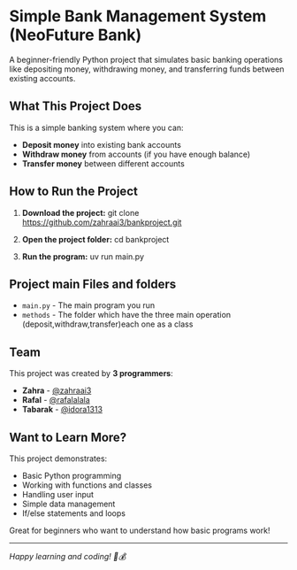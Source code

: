 # Simple Bank Management System (NeoFuture Bank)

A beginner-friendly Python project that simulates basic banking operations like depositing money, withdrawing money, and transferring funds between existing accounts.

## What This Project Does

This is a simple banking system where you can:
- **Deposit money** into existing bank accounts
- **Withdraw money** from accounts (if you have enough balance)
- **Transfer money** between different accounts

## How to Run the Project

1. **Download the project:**
   git clone https://github.com/zahraai3/bankproject.git

2. **Open the project folder:**
   cd bankproject

3. **Run the program:**
   uv run main.py

## Project main Files and folders

- `main.py` - The main program you run
- `methods` - The folder which have the three main operation (deposit,withdraw,transfer)each one as a class

## Team
This project was created by **3 programmers**:
- **Zahra** - [@zahraai3](https://github.com/zahraai3)
- **Rafal** - [@rafalalala](https://github.com/rafalalala)
- **Tabarak** - [@idora1313](https://github.com/idora1313)

## Want to Learn More?

This project demonstrates:
- Basic Python programming
- Working with functions and classes
- Handling user input
- Simple data management
- If/else statements and loops

Great for beginners who want to understand how basic programs work!

---

*Happy learning and coding! 🐍💰*